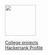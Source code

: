 
<p align="centre">
  <a href="https://github.com/samirkape">
      <img height="100em" src="https://github-readme-stats-eight-theta.vercel.app/api?username=samirkape&show_icons=true&include_all_commits=true&hide=contribs,prs,issues&count_private=true&show_owner=true" 
  </a>
</p>

[College projects](https://www.youtube.com/watch?v=FiVYFWIkNSA&t=140s) \
[Hackerrank Profile](https://www.hackerrank.com/samirkape)
